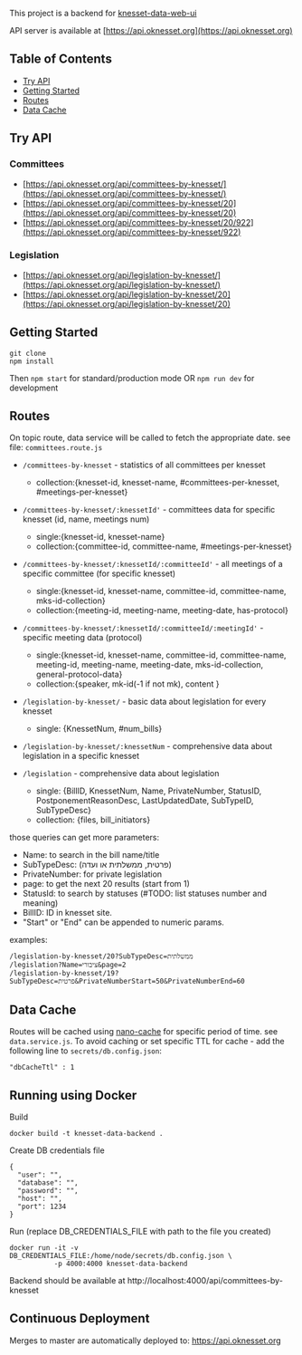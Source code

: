 This project is a backend for [knesset-data-web-ui](https://github.com/WEBbeast2018/knesset-data-web-ui/)

API server is available at [https://api.oknesset.org](https://api.oknesset.org)



## Table of Contents
- [Try API](#try-api)
- [Getting Started](#getting-started)
- [Routes](#routes)
- [Data Cache](#data-cache)

## Try API
### Committees
* [https://api.oknesset.org/api/committees-by-knesset/](https://api.oknesset.org/api/committees-by-knesset/)
* [https://api.oknesset.org/api/committees-by-knesset/20](https://api.oknesset.org/api/committees-by-knesset/20)
* [https://api.oknesset.org/api/committees-by-knesset/20/922](https://api.oknesset.org/api/committees-by-knesset/922)

### Legislation
* [https://api.oknesset.org/api/legislation-by-knesset/](https://api.oknesset.org/api/legislation-by-knesset/)
* [https://api.oknesset.org/api/legislation-by-knesset/20](https://api.oknesset.org/api/legislation-by-knesset/20)

## Getting Started
```
git clone
npm install
```
Then `npm start` for standard/production  mode OR `npm run dev` for development

## Routes
On topic route, data service will be called to fetch the appropriate date. see file: `committees.route.js`

* `/committees-by-knesset` - statistics of all committees per knesset
  - collection:{knesset-id, knesset-name, #committees-per-knesset, #meetings-per-knesset}

* `/committees-by-knesset/:knessetId'` - committees data for specific knesset (id, name, meetings num)
  - single:{knesset-id, knesset-name}
  - collection:{committee-id,  committee-name, #meetings-per-knesset}

* `/committees-by-knesset/:knessetId/:committeeId'` - all meetings of a specific committee (for specific knesset)
  - single:{knesset-id, knesset-name, committee-id,  committee-name, mks-id-collection}
  - collection:{meeting-id, meeting-name, meeting-date, has-protocol}


* `/committees-by-knesset/:knessetId/:committeeId/:meetingId'` - specific meeting data (protocol)
  - single:{knesset-id, knesset-name, committee-id,  committee-name, meeting-id, meeting-name, meeting-date, mks-id-collection, general-protocol-data}
  - collection:{speaker, mk-id(-1 if not mk), content }


* `/legislation-by-knesset/` - basic data about legislation for every knesset
  - single: {KnessetNum, #num_bills}

* `/legislation-by-knesset/:knessetNum` - comprehensive data about legislation in a specific knesset
* `/legislation` - comprehensive data about legislation
  - single: {BillID, KnessetNum, Name, PrivateNumber, StatusID, PostponementReasonDesc, LastUpdatedDate, SubTypeID, SubTypeDesc}
  - collection: {files, bill_initiators}

those queries can get more parameters:

  - Name: to search in the bill name/title
  - SubTypeDesc: (פרטית, ממשלתית או ועדה)
  - PrivateNumber: for private legislation
  - page: to get the next 20 results (start from 1)
  - StatusId: to search by statuses (#TODO: list statuses number and meaning)
  - BillID: ID in knesset site.
  - "Start" or "End" can be appended to numeric params.

examples:

    /legislation-by-knesset/20?SubTypeDesc=ממשלתית
    /legislation?Name=ציבורי&page=2
    /legislation-by-knesset/19?SubTypeDesc=פרטית&PrivateNumberStart=50&PrivateNumberEnd=60

## Data Cache

Routes will be cached using [nano-cache](https://github.com/akhoury/nano-cache#readme) for specific period of time. see `data.service.js`.
To avoid caching or set specific TTL for cache - add the following line to `secrets/db.config.json`:

    "dbCacheTtl" : 1


## Running using Docker

Build

```
docker build -t knesset-data-backend .
```

Create DB credentials file

```
{
  "user": "",
  "database": "",
  "password": "",
  "host": "",
  "port": 1234
}
```

Run (replace DB_CREDENTIALS_FILE with path to the file you created)

```
docker run -it -v DB_CREDENTIALS_FILE:/home/node/secrets/db.config.json \
           -p 4000:4000 knesset-data-backend
```

Backend should be available at http://localhost:4000/api/committees-by-knesset


## Continuous Deployment

Merges to master are automatically deployed to: https://api.oknesset.org
